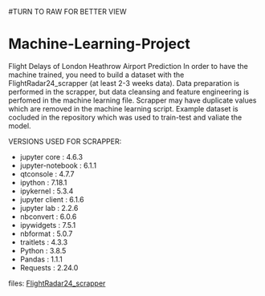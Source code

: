 #TURN TO RAW FOR BETTER VIEW
# Machine-Learning-Project
Flight Delays of London Heathrow Airport Prediction
In order to have the machine trained, you need to build a dataset with the FlightRadar24_scrapper (at least 2-3 weeks data). 
Data preparation is performed in the scrapper, but data cleansing and feature engineering is perfomed in the machine learning file.
Scrapper may have duplicate values which are removed in the machine learning script.
Example dataset is cocluded in the repository which was used to train-test and valiate the model.


VERSIONS USED FOR SCRAPPER:
* jupyter core     : 4.6.3
* jupyter-notebook : 6.1.1
* qtconsole        : 4.7.7
* ipython          : 7.18.1
* ipykernel        : 5.3.4
* jupyter client   : 6.1.6
* jupyter lab      : 2.2.6
* nbconvert        : 6.0.6
* ipywidgets       : 7.5.1
* nbformat         : 5.0.7
* traitlets        : 4.3.3
* Python           : 3.8.5
* Pandas           : 1.1.1
* Requests         : 2.24.0

files: [FlightRadar24_scrapper](https://nbviewer.jupyter.org/github/stefand-ml/Machine-Learning-Project/blob/main/FlightRadar24_scrapper.ipynb)

